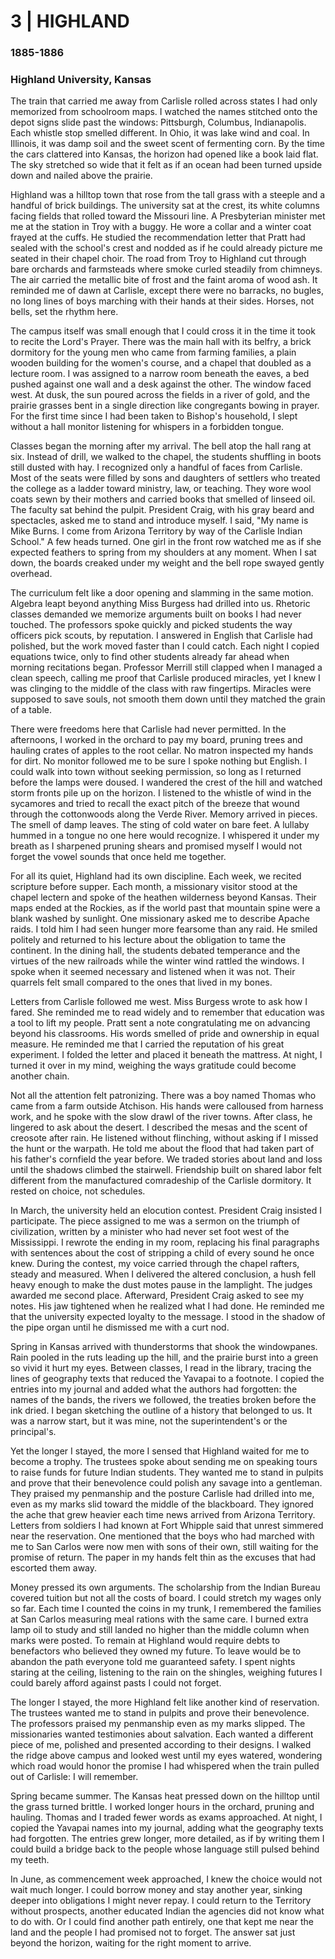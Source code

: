 # 3  |  HIGHLAND

### 1885-1886
### Highland University, Kansas
The train that carried me away from Carlisle rolled across states I had only memorized from schoolroom maps. I watched the names stitched onto the depot signs slide past the windows: Pittsburgh, Columbus, Indianapolis. Each whistle stop smelled different. In Ohio, it was lake wind and coal. In Illinois, it was damp soil and the sweet scent of fermenting corn. By the time the cars clattered into Kansas, the horizon had opened like a book laid flat. The sky stretched so wide that it felt as if an ocean had been turned upside down and nailed above the prairie.

Highland was a hilltop town that rose from the tall grass with a steeple and a handful of brick buildings. The university sat at the crest, its white columns facing fields that rolled toward the Missouri line. A Presbyterian minister met me at the station in Troy with a buggy. He wore a collar and a winter coat frayed at the cuffs. He studied the recommendation letter that Pratt had sealed with the school's crest and nodded as if he could already picture me seated in their chapel choir. The road from Troy to Highland cut through bare orchards and farmsteads where smoke curled steadily from chimneys. The air carried the metallic bite of frost and the faint aroma of wood ash. It reminded me of dawn at Carlisle, except there were no barracks, no bugles, no long lines of boys marching with their hands at their sides. Horses, not bells, set the rhythm here.

The campus itself was small enough that I could cross it in the time it took to recite the Lord's Prayer. There was the main hall with its belfry, a brick dormitory for the young men who came from farming families, a plain wooden building for the women's course, and a chapel that doubled as a lecture room. I was assigned to a narrow room beneath the eaves, a bed pushed against one wall and a desk against the other. The window faced west. At dusk, the sun poured across the fields in a river of gold, and the prairie grasses bent in a single direction like congregants bowing in prayer. For the first time since I had been taken to Bishop's household, I slept without a hall monitor listening for whispers in a forbidden tongue.

Classes began the morning after my arrival. The bell atop the hall rang at six. Instead of drill, we walked to the chapel, the students shuffling in boots still dusted with hay. I recognized only a handful of faces from Carlisle. Most of the seats were filled by sons and daughters of settlers who treated the college as a ladder toward ministry, law, or teaching. They wore wool coats sewn by their mothers and carried books that smelled of linseed oil. The faculty sat behind the pulpit. President Craig, with his gray beard and spectacles, asked me to stand and introduce myself. I said, "My name is Mike Burns. I come from Arizona Territory by way of the Carlisle Indian School." A few heads turned. One girl in the front row watched me as if she expected feathers to spring from my shoulders at any moment. When I sat down, the boards creaked under my weight and the bell rope swayed gently overhead.

The curriculum felt like a door opening and slamming in the same motion. Algebra leapt beyond anything Miss Burgess had drilled into us. Rhetoric classes demanded we memorize arguments built on books I had never touched. The professors spoke quickly and picked students the way officers pick scouts, by reputation. I answered in English that Carlisle had polished, but the work moved faster than I could catch. Each night I copied equations twice, only to find other students already far ahead when morning recitations began. Professor Merrill still clapped when I managed a clean speech, calling me proof that Carlisle produced miracles, yet I knew I was clinging to the middle of the class with raw fingertips. Miracles were supposed to save souls, not smooth them down until they matched the grain of a table.

There were freedoms here that Carlisle had never permitted. In the afternoons, I worked in the orchard to pay my board, pruning trees and hauling crates of apples to the root cellar. No matron inspected my hands for dirt. No monitor followed me to be sure I spoke nothing but English. I could walk into town without seeking permission, so long as I returned before the lamps were doused. I wandered the crest of the hill and watched storm fronts pile up on the horizon. I listened to the whistle of wind in the sycamores and tried to recall the exact pitch of the breeze that wound through the cottonwoods along the Verde River. Memory arrived in pieces. The smell of damp leaves. The sting of cold water on bare feet. A lullaby hummed in a tongue no one here would recognize. I whispered it under my breath as I sharpened pruning shears and promised myself I would not forget the vowel sounds that once held me together.

For all its quiet, Highland had its own discipline. Each week, we recited scripture before supper. Each month, a missionary visitor stood at the chapel lectern and spoke of the heathen wilderness beyond Kansas. Their maps ended at the Rockies, as if the world past that mountain spine were a blank washed by sunlight. One missionary asked me to describe Apache raids. I told him I had seen hunger more fearsome than any raid. He smiled politely and returned to his lecture about the obligation to tame the continent. In the dining hall, the students debated temperance and the virtues of the new railroads while the winter wind rattled the windows. I spoke when it seemed necessary and listened when it was not. Their quarrels felt small compared to the ones that lived in my bones.

Letters from Carlisle followed me west. Miss Burgess wrote to ask how I fared. She reminded me to read widely and to remember that education was a tool to lift my people. Pratt sent a note congratulating me on advancing beyond his classrooms. His words smelled of pride and ownership in equal measure. He reminded me that I carried the reputation of his great experiment. I folded the letter and placed it beneath the mattress. At night, I turned it over in my mind, weighing the ways gratitude could become another chain.

Not all the attention felt patronizing. There was a boy named Thomas who came from a farm outside Atchison. His hands were calloused from harness work, and he spoke with the slow drawl of the river towns. After class, he lingered to ask about the desert. I described the mesas and the scent of creosote after rain. He listened without flinching, without asking if I missed the hunt or the warpath. He told me about the flood that had taken part of his father's cornfield the year before. We traded stories about land and loss until the shadows climbed the stairwell. Friendship built on shared labor felt different from the manufactured comradeship of the Carlisle dormitory. It rested on choice, not schedules.

In March, the university held an elocution contest. President Craig insisted I participate. The piece assigned to me was a sermon on the triumph of civilization, written by a minister who had never set foot west of the Mississippi. I rewrote the ending in my room, replacing his final paragraphs with sentences about the cost of stripping a child of every sound he once knew. During the contest, my voice carried through the chapel rafters, steady and measured. When I delivered the altered conclusion, a hush fell heavy enough to make the dust motes pause in the lamplight. The judges awarded me second place. Afterward, President Craig asked to see my notes. His jaw tightened when he realized what I had done. He reminded me that the university expected loyalty to the message. I stood in the shadow of the pipe organ until he dismissed me with a curt nod.

Spring in Kansas arrived with thunderstorms that shook the windowpanes. Rain pooled in the ruts leading up the hill, and the prairie burst into a green so vivid it hurt my eyes. Between classes, I read in the library, tracing the lines of geography texts that reduced the Yavapai to a footnote. I copied the entries into my journal and added what the authors had forgotten: the names of the bands, the rivers we followed, the treaties broken before the ink dried. I began sketching the outline of a history that belonged to us. It was a narrow start, but it was mine, not the superintendent's or the principal's.

Yet the longer I stayed, the more I sensed that Highland waited for me to become a trophy. The trustees spoke about sending me on speaking tours to raise funds for future Indian students. They wanted me to stand in pulpits and prove that their benevolence could polish any savage into a gentleman. They praised my penmanship and the posture Carlisle had drilled into me, even as my marks slid toward the middle of the blackboard. They ignored the ache that grew heavier each time news arrived from Arizona Territory. Letters from soldiers I had known at Fort Whipple said that unrest simmered near the reservation. One mentioned that the boys who had marched with me to San Carlos were now men with sons of their own, still waiting for the promise of return. The paper in my hands felt thin as the excuses that had escorted them away.

Money pressed its own arguments. The scholarship from the Indian Bureau covered tuition but not all the costs of board. I could stretch my wages only so far. Each time I counted the coins in my trunk, I remembered the families at San Carlos measuring meal rations with the same care. I burned extra lamp oil to study and still landed no higher than the middle column when marks were posted. To remain at Highland would require debts to benefactors who believed they owned my future. To leave would be to abandon the path everyone told me guaranteed safety. I spent nights staring at the ceiling, listening to the rain on the shingles, weighing futures I could barely afford against pasts I could not forget.

The longer I stayed, the more Highland felt like another kind of reservation. The trustees wanted me to stand in pulpits and prove their benevolence. The professors praised my penmanship even as my marks slipped. The missionaries wanted testimonies about salvation. Each wanted a different piece of me, polished and presented according to their designs. I walked the ridge above campus and looked west until my eyes watered, wondering which road would honor the promise I had whispered when the train pulled out of Carlisle: I will remember.

Spring became summer. The Kansas heat pressed down on the hilltop until the grass turned brittle. I worked longer hours in the orchard, pruning and hauling. Thomas and I traded fewer words as exams approached. At night, I copied the Yavapai names into my journal, adding what the geography texts had forgotten. The entries grew longer, more detailed, as if by writing them I could build a bridge back to the people whose language still pulsed behind my teeth.

In June, as commencement week approached, I knew the choice would not wait much longer. I could borrow money and stay another year, sinking deeper into obligations I might never repay. I could return to the Territory without prospects, another educated Indian the agencies did not know what to do with. Or I could find another path entirely, one that kept me near the land and the people I had promised not to forget. The answer sat just beyond the horizon, waiting for the right moment to arrive.